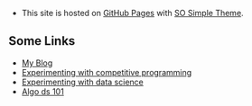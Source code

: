 * This site is hosted on [GitHub Pages](https://pages.github.com/) with [SO Simple Theme](https://github.com/mmistakes/so-simple-theme).

## Some Links

* [My Blog](https://ahampriyanshu.com/)
* [Experimenting with competitive programming](https://ahampriyanshu.com/cp)
* [Experimenting with data science](https://ahampriyanshu.com/data)
* [Algo ds 101](https://dsa.ahampriyanshu.com/)

